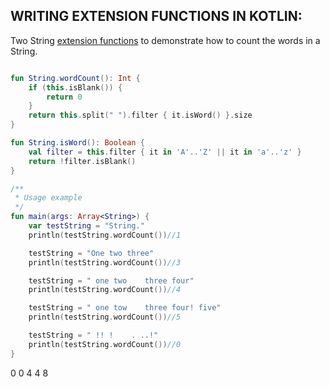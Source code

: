 ## WRITING EXTENSION FUNCTIONS IN KOTLIN:

Two String [extension functions](https://kotlinlang.org/docs/reference/extensions.html) to demonstrate how to count the words in a String.

```kotlin

fun String.wordCount(): Int {
    if (this.isBlank()) {
        return 0
    }
    return this.split(" ").filter { it.isWord() }.size
}

fun String.isWord(): Boolean {
    val filter = this.filter { it in 'A'..'Z' || it in 'a'..'z' }
    return !filter.isBlank()
}

/**
 * Usage example
 */
fun main(args: Array<String>) {
    var testString = "String."
    println(testString.wordCount())//1

    testString = "One two three"
    println(testString.wordCount())//3

    testString = " one two    three four"
    println(testString.wordCount())//4

    testString = " one tow    three four! five"
    println(testString.wordCount())//5

    testString = " !! !    . ..!"
    println(testString.wordCount())//0
}
```

0
0
4
4
8
